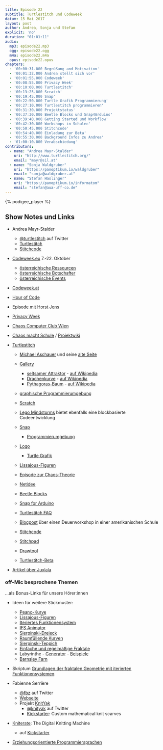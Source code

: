 ```yaml
---
title: Episode 22
subtitle: Turtlestitch und Codeweek
datum: 15 Mai 2017
layout: post
author: Andrea, Sonja und Stefan
explicit: 'no'
duration: "01:01:11"
audio:
  mp3: episode22.mp3
  ogg: episode22.ogg
  m4a: episode22.m4a
  opus: episode22.opus
chapters:
  - '00:00:31.000 Begrüßung and Motivation'
  - '00:01:32.000 Andrea stellt sich vor'
  - '00:01:55.000 Codeweek'
  - '00:08:55.000 Privacy Week'
  - '00:10:00.000 Turtlestitch'
  - '00:13:25.000 Scratch'
  - '00:19:45.000 Snap'
  - '00:22:50.000 Turtle Grafik Programmierung'
  - '00:27:10.000 Turtlestitch programmieren'
  - '00:31:30.000 Projektstatus'
  - '00:37:30.000 Beetle Blocks und Snap4Arduino'
  - '00:39:40.000 Getting Started und Workflow'
  - '00:42:30.000 Workshops in Schulen'
  - '00:50:45.000 Stitchcode'
  - '00:54:40.000 Einladung zur Beta'
  - '00:55:30.000 Background Infos zu Andrea'
  - '01:00:10.000 Verabschiedung'
contributors:
  - name: "Andrea Mayr-Stalder"
    uri: "http://www.turtlestitch.org/"
    email: "mayr@sil.at"
  - name: "Sonja Waldgruber"
    uri: "https://panoptikum.io/waldgruber"
    email: "sonja@waldgruber.at"
  - name: "Stefan Haslinger"
    uri: "https://panoptikum.io/informatom"
    email: "stefan@aua-uff-co.de"
---
```


{% podigee_player %}

## Show Notes und Links

* Andrea Mayr-Stalder
  * [@turtlestitch](https://twitter.com/turtlestitch) auf Twitter
  * [Turtlestitch](http://www.turtlestitch.org/)
  * [Stitchcode](http://www.stitchcode.com/)

* [Codeweek.eu](http://codeweek.eu/) 7.-22. Oktober
  * [österreichische Ressourcen](http://codeweek.eu/resources/austria/)
  * [österreichische Botschafter](http://events.codeweek.eu/ambassadors/#tabs-AT)
  * [österreichische Events](http://events.codeweek.eu/#!AT)
* [Codeweek.at](https://www.codeweek.at/)

* [Hour of Code](https://hourofcode.com/de)

* [Episode mit Horst Jens](https://aua-uff-co.de/2016/07/18/episode8.html#8d010397)
* [Privacy Week](https://privacyweek.at/)
* [Chaos Computer Club Wien](https://c3w.at/)
* [Chaos macht Schule](https://c3w.at/schule/) /
  [Projektwiki](https://projekte.c3w.at/chaos_macht_schule)

* [Turtlestitch](http://www.turtlestitch.org/)
  * [Michael Aschauer](http://m.ash.to/) und seine
    [alte Seite](http://m.ash.to/en/Main/News?from=Main.Index)
  * [Gallery](http://www.turtlestitch.org/gallery)
    * [seltsamer Attraktor](http://www.turtlestitch.org/view/1478526100929) -
      [auf Wikipedia](https://de.wikipedia.org/wiki/Seltsamer_Attraktor)
    * [Drachenkurve](http://www.turtlestitch.org/view/1438095673911) -
      [auf Wikipedia](https://de.wikipedia.org/wiki/Drachenkurve)
    * [Pythagoras-Baum](http://www.turtlestitch.org/view/1464127925897) -
      [auf Wikipedia](https://de.wikipedia.org/wiki/Pythagoras-Baum)

  * [graphische Programmierumgebung](http://www.turtlestitch.org/run/)
  * [Scratch](https://scratch.mit.edu/)
  * [Lego Mindstorms](https://de.wikipedia.org/wiki/Lego_Mindstorms) bietet ebenfalls eine
    blockbasierte Codeentwicklung
  * [Snap](https://snap.berkeley.edu/)
    * [Programmierumgebung](http://snap.berkeley.edu/snapsource/snap.html)
  * [Logo](https://de.wikipedia.org/wiki/Logo_(Programmiersprache))
    * [Turtle Grafik](https://de.wikipedia.org/wiki/Turtle-Grafik)

  * [Lissajous-Figuren](https://de.wikipedia.org/wiki/Lissajous-Figur)
  * [Episode zur Chaos-Theorie](https://aua-uff-co.de/2017/01/15/episode16.html#7d2a3506)

  * [Netidee](https://www.netidee.at/netidee-home/)
  * [Beetle Blocks](http://beetleblocks.com/)
  * [Snap for Arduino](http://snap4arduino.org/)

  * [Turtlestitch FAQ](http://www.turtlestitch.org/page/faq)
  * [Blogpost](http://www.stitchcode.com/2017/02/21/turtlestitch-is-in-the-classroom-erhs-in-nyc/) über einen Deuerworkshop in einer amerikanischen Schule

  * [Stitchcode](http://www.stitchcode.com/)
  * [Stitchpad](http://stitchpad.io/)
  * [Drawtool](http://www.stitchcode.com/drawtool/)
  * [Turtlestitch-Beta](http://beta.turtlestitch.org/)

* [Artikel über Juxlala](http://www.bibernetz.de/wws/juxlala.html)

### off-Mic besprochene Themen

...als Bonus-Links für unsere Hörer:innen

* Ideen für weitere Stickmuster:
  * [Peano-Kurve](https://de.wikipedia.org/wiki/Peano-Kurve)
  * [Lissajous-Figuren](https://de.wikipedia.org/wiki/Lissajous-Figur)
  * [Iteriertes Funktionensystem](https://de.wikipedia.org/wiki/Iteriertes_Funktionensystem)
  * [IFS Animator](http://sirxemic.github.io/ifs-animator/)
  * [Sierpinski-Dreieck](https://de.wikipedia.org/wiki/Sierpinski-Dreieck)
  * [Raumfüllende Kurven](https://de.wikipedia.org/wiki/Raumf%C3%BCllende_Kurve)
  * [Sierpinski-Teppich](https://de.wikipedia.org/wiki/Sierpinski-Teppich)
  * [Einfache und regelmäßige Fraktale](https://de.wikipedia.org/wiki/Fraktal#.E2.80.9EEinfache_und_regelm.C3.A4.C3.9Fige.E2.80.9C_Fraktale)
  * Labyrinthe - [Generator](http://www.mazegenerator.net/) -
    [Beispiele](http://www.mazegenerator.net/Examples.aspx)
  * [Barnsley Farn](https://en.wikipedia.org/wiki/Barnsley_fern)
* Skriptum [Grundlagen der fraktalen Geometrie mit iterierten Funktionensystemen](http://quadsoft.org/fraktale/)

* Fabienne Serrière
  * [@fbz](https://twitter.com/fbz) auf Twitter
  * [Webseite](http://fabienne.us/)
  * Projekt [KnitYak](http://knityak.com/)
    * [@knityak](https://twitter.com/knityak) auf Twitter
    * [Kickstarter](https://www.kickstarter.com/projects/fbz/knityak-custom-mathematical-knit-scarves/): Custom mathematical knit scarves

* [Kniterate](http://www.kniterate.com/): The Digital Knitting Machine
  * auf [Kickstarter](https://www.kickstarter.com/projects/kniterate/kniterate-the-digital-knitting-machine)

* [Erziehungsorientierte Programmiersprachen](https://de.wikipedia.org/wiki/Erziehungsorientierte_Programmiersprachen)